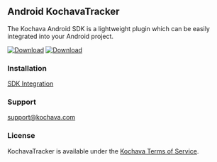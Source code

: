 ## Android KochavaTracker
The Kochava Android SDK is a lightweight plugin which can be easily integrated into your Android project.

[![Download](https://img.shields.io/github/v/release/Kochava/Android-KochavaTracker-Releases?include_prereleases&sort=semver)](https://github.com/Kochava/Android-KochavaTracker-Releases/releases)
[![Download](https://img.shields.io/maven-central/v/com.kochava.base/tracker)](https://search.maven.org/artifact/com.kochava.base/tracker)

### Installation
[SDK Integration](https://support.kochava.com/sdk-integration/android-sdk-integration/)

### Support
support@kochava.com

### License
KochavaTracker is available under the [Kochava Terms of Service](https://www.kochava.com/terms-of-service/).

